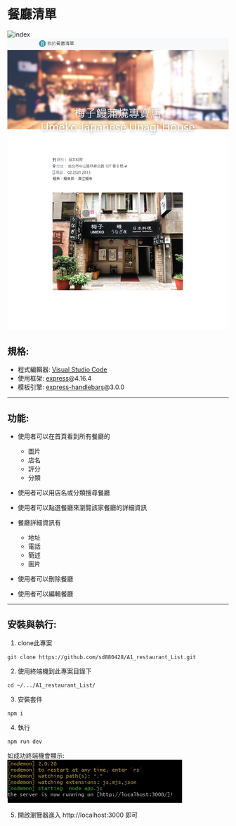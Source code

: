 # 餐廳清單
![index](https://github.com/sd880428/restaurant_List_ACP/blob/master/public/img/indexPreview.jpg)
![show](https://raw.githubusercontent.com/sd880428/A1_restaurant_List/master/public/img/Screenshot_3.jpg)
## 規格:
+ 程式編輯器: [Visual Studio Code](https://visualstudio.microsoft.com/zh-hant/ "Visual Studio Code") 
+ 使用框架: [express](https://www.npmjs.com/package/express)@4.16.4
+ 模板引擎: [express-handlebars](https://www.npmjs.com/package/express-handlebars)@3.0.0
---
## 功能:
+ 使用者可以在首頁看到所有餐廳的
  - 圖片
  - 店名
  - 評分
  - 分類

+ 使用者可以用店名或分類搜尋餐廳
+ 使用者可以點選餐廳來瀏覽該家餐廳的詳細資訊
+ 餐廳詳細資訊有
  - 地址
  - 電話
  - 簡述
  - 圖片  
+ 使用者可以刪除餐廳
+ 使用者可以編輯餐廳
---
## 安裝與執行:
1. clone此專案
```
git clone https://github.com/sd880428/A1_restaurant_List.git
```

2. 使用終端機到此專案目錄下
```
cd ~/.../A1_restaurant_List/
```
3. 安裝套件
```
npm i
```
4. 執行
```
npm run dev
```
如成功終端機會顯示:
![serverStarted](https://raw.githubusercontent.com/sd880428/A1_restaurant_List/master/public/img/Screenshot_1.jpg)

5. 開啟瀏覽器進入 http://localhost:3000 即可

